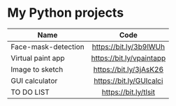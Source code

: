 # My Python projects
|     Name        |     Code      |
| --------------  |:-------------:|               
| Face-mask-detection|https://bit.ly/3b9lWUh      |  
| Virtual paint app  | https://bit.ly/vpaintapp      |   
| Image to sketch | https://bit.ly/3jAsK26|
| GUI calculator  | https://bit.ly/GUIcalci|
| TO DO LIST    |  https://bit.ly/tlsit|
